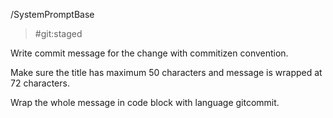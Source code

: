 /SystemPromptBase

> #git:staged

Write commit message for the change with commitizen convention.

Make sure the title has maximum 50 characters and message is wrapped at 72 characters.

Wrap the whole message in code block with language gitcommit.
